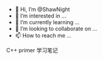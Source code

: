 - 👋 Hi, I’m @ShawNight
- 👀 I’m interested in ...
- 🌱 I’m currently learning ...
- 💞️ I’m looking to collaborate on ...
- 📫 How to reach me ...

<!---
ShawNight/ShawNight is a ✨ special ✨ repository because its `README.md` (this file) appears on your GitHub profile.
You can click the Preview link to take a look at your changes.
--->
C++ primer 学习笔记
